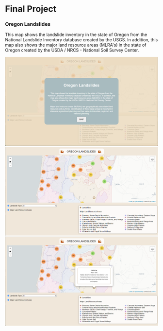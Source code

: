# Final Project
### Oregon Landslides

This map shows the landslide inventory in the state of Oregon from the National Landslide Inventory database created by the USGS.  In addition, this map also shows the major land resource areas (MLRA's) in the state of Oregon created by the USDA / NRCS - National Soil Survey Center.

![image](img/splash.png)
![image](img/default.png)
![image](img/popup.png)
